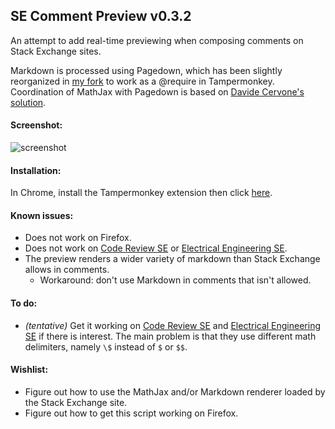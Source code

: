 ## SE Comment Preview v0.3.2

An attempt to add real-time previewing when composing comments on Stack Exchange sites.

Markdown is processed using Pagedown, which has been slightly reorganized in [my fork](../../../../szego/pagedown) to work as a @require in Tampermonkey. Coordination of MathJax with Pagedown is based on [Davide Cervone's solution](http://stackoverflow.com/questions/11228558/let-pagedown-and-mathjax-work-together/21563171#comment17371250_11231030).

#### Screenshot:

![screenshot](../../raw/master/screenshot.png)

#### Installation:

In Chrome, install the Tampermonkey extension then click [here](../../raw/master/comment-preview.user.js).

#### Known issues:
- Does not work on Firefox.
- Does not work on [Code Review SE](http://codereview.stackexchange.com/) or [Electrical Engineering SE](http://electronics.stackexchange.com/).
- The preview renders a wider variety of markdown than Stack Exchange allows in comments.
    - Workaround: don't use Markdown in comments that isn't allowed.

#### To do:
- *(tentative)* Get it working on [Code Review SE](http://codereview.stackexchange.com/) and [Electrical Engineering SE](http://electronics.stackexchange.com/) if there is interest. The main problem is that they use different math delimiters, namely `\$` instead of `$` or `$$`.

#### Wishlist:
- Figure out how to use the MathJax and/or Markdown renderer loaded by the Stack Exchange site.
- Figure out how to get this script working on Firefox.
